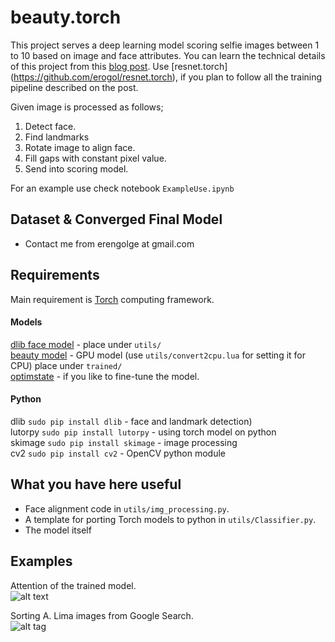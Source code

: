 # beauty.torch

This project serves a deep learning model scoring selfie images between 1 to 10 based on image
and face attributes. You can learn the technical details of this project from this [blog post](http://www.erogol.com/selfai-predicting-facial-beauty-selfies/). Use [resnet.torch] (https://github.com/erogol/resnet.torch), if you plan to follow all the training pipeline described on the post. 

Given image is processed as follows;  

1. Detect face.
2. Find landmarks
3. Rotate image to align face.
4. Fill gaps with constant pixel value.
5. Send into scoring model.

For an example use check notebook ```ExampleUse.ipynb```  

## Dataset & Converged Final Model
* Contact me from erengolge at gmail.com

## Requirements
Main requirement is [Torch](http://torch.ch/docs/getting-started.html) computing framework.  

#### Models
[dlib face model](http://dlib.net/files/shape_predictor_68_face_landmarks.dat.bz2) - place under ```utils/```  
[beauty model](https://www.dropbox.com/s/yezp73uxqnd86e6/model_best.t7) - GPU model (use ```utils/convert2cpu.lua``` for setting it for CPU) place under ```trained/```  
[optimstate](https://www.dropbox.com/s/yezp73uxqnd86e6/model_best.t7) - if you like to fine-tune the model. 

#### Python
dlib ```sudo pip install dlib``` - face and landmark detection)  
lutorpy ```sudo pip install lutorpy``` - using torch model on python  
skimage ```sudo pip install skimage``` - image processing  
cv2 ```sudo pip install cv2``` - OpenCV python module  

## What you have here useful
* Face alignment code in ```utils/img_processing.py```.
* A template for porting Torch models to python in ```utils/Classifier.py```.
* The model itself

## Examples
Attention of the trained model.  
![alt text](https://raw.githubusercontent.com/erogol/beauty.torch/master/exps/pitt.png "Model attention")

Sorting A. Lima images from Google Search.  
![alt tag](https://raw.githubusercontent.com/erogol/beauty.torch/master/exps/out.gif)
